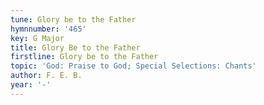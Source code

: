 ```yaml
---
tune: Glory be to the Father
hymnnumber: '465'
key: G Major
title: Glory Be to the Father
firstline: Glory be to the Father
topic: 'God: Praise to God; Special Selections: Chants'
author: F. E. B.
year: '-'
---
```

